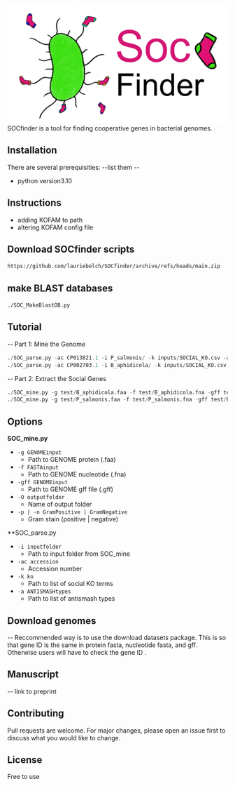 
![SOCfinder](Soc_finder_v4.png)
SOCfinder is a tool for finding cooperative genes in bacterial genomes.

## Installation

There are several prerequisities:
--list them --
- python version3.10

## Instructions
- adding KOFAM to path
- altering KOFAM config file

## Download SOCfinder scripts
```bash
https://github.com/lauriebelch/SOCfinder/archive/refs/heads/main.zip
```

## make BLAST databases
```bash
./SOC_MakeBlastDB.py
```

## Tutorial

-- Part 1: Mine the Genome
```python
./SOC_parse.py -ac CP013821.1 -i P_salmonis/ -k inputs/SOCIAL_KO.csv -a inputs/antismash_types.csv
./SOC_parse.py -ac CP002703.1 -i B_aphidicola/ -k inputs/SOCIAL_KO.csv -a inputs/antismash_types.csv
```

-- Part 2: Extract the Social Genes
```python
./SOC_mine.py -g test/B_aphidicola.faa -f test/B_aphidicola.fna -gff test/B_aphidicola.gff -O B_aphidicola -n
./SOC_mine.py -g test/P_salmonis.faa -f test/P_salmonis.fna -gff test/P_salmonis.gff -O P_salmonis -n 
```

## Options

**SOC_mine.py**

- `-g GENOMEinput`
  - Path to GENOME protein (.faa)
- `-f FASTAinput`
  - Path to GENOME nucleotide (.fna)
- `-gff GENOMEinput`
  - Path to GENOME gff file (.gff)
- `-O outputfolder`
  - Name of output folder
- `-p | -n GramPositive | GramNegative`
  - Gram stain (positive | negative)

**SOC_parse.py
- `-i inputfolder`
  - Path to input folder from SOC_mine
- `-ac accession`
  - Accession number
- `-k ko`
  - Path to list of social KO terms
- `-a ANTISMASHtypes`
  - Path to list of antismash types

## Download genomes

-- Reccommended way is to use the download datasets package. This is so that gene ID is the same in protein fasta, nucleotide fasta, and gff. Otherwise users will have to check the gene ID .

## Manuscript

-- link to preprint

## Contributing

Pull requests are welcome. For major changes, please open an issue first
to discuss what you would like to change.

## License

Free to use
